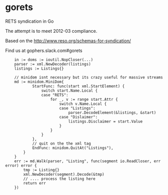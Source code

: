 gorets
======

RETS syndication in Go

The attempt is to meet 2012-03 compliance.

Based on the
http://www.reso.org/schemas-for-syndication/

Find us at gophers.slack.com#gorets



```
	in := doms := ioutil.NopCloser(...)
	parser := xml.NewDecoder(listings)
	listings := Listings{}

	// minidom isnt necessary but its crazy useful for massive streams
	md := minidom.MiniDom{
			StartFunc: func(start xml.StartElement) {
				switch start.Name.Local {
				case "RETS":
					for _, v := range start.Attr {
						switch v.Name.Local {
						case "Listings":
							parser.DecodeElement(&listings, &start)
						case "Dislaimer":
							listings.Disclaimer = start.Value
						}
					}
				}
			},
			// quit on the the xml tag
			EndFunc: minidom.QuitAt("Listings"),
		}
	}
	err := md.Walk(parser, "Listing", func(segment io.ReadCloser, err error) error {
		tmp := Listing{}
		xml.NewDecoder(segment).Decode(&tmp)
		// .... process the listing here
		return err
	})

```
